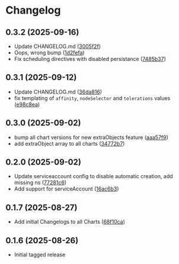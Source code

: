 # Changelog


## 0.3.2 (2025-09-16)

* Update CHANGELOG.md ([3005f2f](https://github.com/dloewen2/helm-charts/commit/3005f2f))
* Oops, wrong bump ([1d2fefa](https://github.com/dloewen2/helm-charts/commit/1d2fefa))
* Fix scheduling directives with disabled persistance ([7485b37](https://github.com/dloewen2/helm-charts/commit/7485b37))

## 0.3.1 (2025-09-12)

* Update CHANGELOG.md ([36da816](https://github.com/dloewen2/helm-charts/commit/36da816))
* fix templating of `affinity`, `nodeSelector` and `tolerations` values ([e98c8ea](https://github.com/dloewen2/helm-charts/commit/e98c8ea))

## 0.3.0 (2025-09-02)

* bump all chart versions for new extraObjects feature ([aaa57f9](https://github.com/dloewen2/helm-charts/commit/aaa57f9))
* add extraObject array to all charts ([34772b7](https://github.com/dloewen2/helm-charts/commit/34772b7))

## 0.2.0 (2025-09-02)

* Update serviceaccount config to disable automatic creation, add missing ns ([77281c6](https://github.com/dloewen2/helm-charts/commit/77281c6))
* Add support for serviceAccount ([16ac6b3](https://github.com/dloewen2/helm-charts/commit/16ac6b3))

## 0.1.7 (2025-08-27)

* Add initial Changelogs to all Charts ([68f10ca](https://github.com/dloewen2/helm-charts/commit/68f10ca))

## 0.1.6 (2025-08-26)

* Initial tagged release

